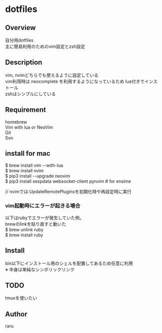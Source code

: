 # dotfiles

## Overview
自分用dotfiles  
主に簡易利用のためのvim設定とzsh設定  

## Description
vim, nvimどちらでも使えるように設定している  
vim利用時は neocomplete を利用するようになっているため lua付きでインストール  
zshはシンプルにしている  

## Requirement
homebrew  
Vim with lua or NeoVim   
Git  
Svn  

##  install for mac
$ brew install vim --with-lua  
$ brew install nvim  
$ pip3 install --upgrade neovim  
$ pip3 install sexpdata websocket-client pynvim # for ensime  

// nvimでは:UpdateRemotePluginsを初期化時や再設定時に実行  

### vim起動時にエラーが起きる場合
以下はrubyでエラーが発生していた例。  
brewのlinkを貼り直すと動いた  
$ brew unlink ruby  
$ brew install ruby  

## Install 
bin以下にインストール用のシェルを配置してあるため任意に利用  
※ 中身は単純なシンボリックリンク  

## TODO
tmuxを使いたい  

## Author
raru  
